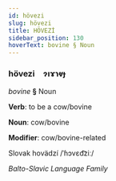 ```yaml
---
id: hövezi
slug: hövezi
title: HÖVEZİ
sidebar_position: 130
hoverText: bovine § Noun
---
```


### hövezi&emsp;<span kind="abugida">ɂıɤɿⱴɟ</span>

*bovine* **§** Noun

**Verb**: to be a cow/bovine

**Noun**: cow/bovine

**Modifier**: cow/bovine-related

Slovak hovädzí /ˈɦɔvɛd͡ziː/

*Balto-Slavic Language Family*